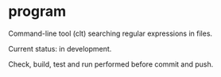 # program

Command-line tool (clt) searching regular expressions in files.

Current status: in development.

Check, build, test and run performed before commit and push.
